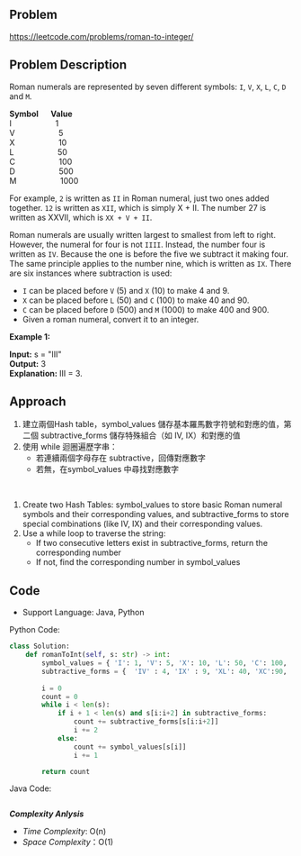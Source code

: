 ## Problem

https://leetcode.com/problems/roman-to-integer/

## Problem Description

Roman numerals are represented by seven different symbols: `I`, `V`, `X`, `L`, `C`, `D` and `M`.

**Symbol**  &emsp;     **Value**  <br>
I &emsp;&emsp;&emsp;&emsp;&emsp;    1  <br>
V &emsp;&emsp;&emsp;&emsp;&emsp;             5  <br>
X &emsp;&emsp;&emsp;&emsp;&emsp;             10  <br>
L &emsp;&emsp;&emsp;&emsp;&emsp;             50  <br>
C &emsp;&emsp;&emsp;&emsp;&emsp;             100  <br>
D &emsp;&emsp;&emsp;&emsp;&emsp;             500  <br>
M &emsp;&emsp;&emsp;&emsp;&emsp;             1000  <br>

For example, `2` is written as `II` in Roman numeral, just two ones added together. `12` is written as `XII`, which is simply X + II. The number 27 is written as XXVII, which is `XX + V + II`.

Roman numerals are usually written largest to smallest from left to right. However, the numeral for four is not `IIII`. Instead, the number four is written as `IV`. Because the one is before the five we subtract it making four. The same principle applies to the number nine, which is written as `IX`. There are six instances where subtraction is used:

- `I` can be placed before `V` (5) and `X` (10) to make 4 and 9. 
- `X` can be placed before `L` (50) and `C` (100) to make 40 and 90. 
- `C` can be placed before `D` (500) and `M` (1000) to make 400 and 900.
- Given a roman numeral, convert it to an integer.

 

**Example 1:**

**Input:** s = "III"  <br>
**Output:** 3  <br>
**Explanation:** III = 3.

## Approach
1. 建立兩個Hash table，symbol_values 儲存基本羅馬數字符號和對應的值，第二個 subtractive_forms 儲存特殊組合（如 IV, IX）和對應的值
2. 使用 while 迴圈遍歷字串：
   - 若連續兩個字母存在 subtractive，回傳對應數字
   - 若無，在symbol_values 中尋找對應數字

<br>

1. Create two Hash Tables: symbol_values to store basic Roman numeral symbols and their corresponding values, and subtractive_forms to store special combinations (like IV, IX) and their corresponding values.
2. Use a while loop to traverse the string:
   - If two consecutive letters exist in subtractive_forms, return the corresponding number
   - If not, find the corresponding number in symbol_values


## Code

- Support Language: Java, Python

Python Code:

```py
class Solution:
    def romanToInt(self, s: str) -> int:
        symbol_values = { 'I': 1, 'V': 5, 'X': 10, 'L': 50, 'C': 100, 'D': 500, 'M': 1000 }
        subtractive_forms = {  'IV' : 4, 'IX' : 9, 'XL': 40, 'XC':90, 'CD' :400, 'CM' :900 }
        
        i = 0
        count = 0
        while i < len(s):
            if i + 1 < len(s) and s[i:i+2] in subtractive_forms:
                count += subtractive_forms[s[i:i+2]]
                i += 2
            else:
                count += symbol_values[s[i]]
                i += 1

        return count
```

Java Code:

```

```

**_Complexity Anlysis_**

- _Time Complexity_: O(n)
- _Space Complexity_：O(1)
